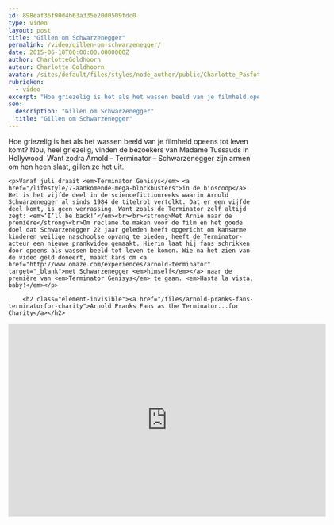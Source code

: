 ```yaml
---
id: 898eaf36f90d4b63a335e20d0509fdc0
type: video
layout: post
title: "Gillen om Schwarzenegger"
permalink: /video/gillen-om-schwarzenegger/
date: 2015-06-18T00:00:00.0000000Z
author: CharlotteGoldhoorn
auteur: Charlotte Goldhoorn
avatar: /sites/default/files/styles/node_author/public/Charlotte_PasfotoDSC01555%20EXTRA.jpg?itok=Uh1_j08g
rubrieken:
  - video
excerpt: "Hoe griezelig is het als het wassen beeld van je filmheld opeens tot leven komt? Nou, heel griezelig, vinden de bezoekers van Madame Tussauds in Hollywood. Want zodra Arnold – Terminator – Schwarzenegger zijn armen om hen heen slaat, gillen ze het uit.  "
seo:
  description: "Gillen om Schwarzenegger"
  title: "Gillen om Schwarzenegger"
---
```

Hoe griezelig is het als het wassen beeld van je filmheld opeens tot leven komt? Nou, heel griezelig, vinden de bezoekers van Madame Tussauds in Hollywood. Want zodra Arnold – Terminator – Schwarzenegger zijn armen om hen heen slaat, gillen ze het uit.  

    <p>Vanaf juli draait <em>Terminator Genisys</em> <a href="/lifestyle/7-aankomende-mega-blockbusters">in de bioscoop</a>. Het is het vijfde deel in de sciencefictionreeks waarin Arnold Schwarzenegger al sinds 1984 de titelrol vertolkt. Dat er een vijfde deel komt, is geen verrassing. Want zoals de Terminator zelf altijd zegt: <em>‘I’ll be back!’</em><br><br><strong>Met Arnie naar de première</strong><br>Om reclame te maken voor de film én het goede doel dat Schwarzenegger 22 jaar geleden heeft opgericht om kansarme kinderen veilige naschoolse opvang te bieden, heeft de Terminator-acteur een nieuwe prankvideo gemaakt. Hierin laat hij fans schrikken door opeens als wassen beeld tot leven te komen. Wie na het zien van de video geld doneert, maakt kans om <a href="http://www.omaze.com/experiences/arnold-terminator" target="_blank">met Schwarzenegger <em>himself</em></a> naar de première van <em>Terminator Genisys</em> te gaan. <em>Hasta la vista, baby!</em></p>
<p><div class="media media-element-container media-default"><div id="file-4364" class="file file-video file-video-youtube">

        <h2 class="element-invisible"><a href="/files/arnold-pranks-fans-terminatorfor-charity">Arnold Pranks Fans as the Terminator...for Charity</a></h2>
    
  
  <div class="content">
    <div class="media-youtube-video media-element file-default media-youtube-1">
  <iframe class="media-youtube-player" width="640" height="390" title="Arnold Pranks Fans as the Terminator...for Charity" src="https://www.youtube.com/embed/w81g199L8YA?wmode=opaque&controls=" name="Arnold Pranks Fans as the Terminator...for Charity" frameborder="0" allowfullscreen="">Video van Arnold Pranks Fans as the Terminator...for Charity</iframe>
</div>
  </div>

  
</div>
</div>  
